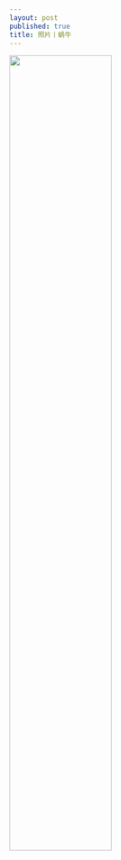```yaml
---
layout: post
published: true
title: 照片丨蜗牛
---
```


<img src="https://user-images.githubusercontent.com/131635505/234477924-4915007f-8615-40a0-b38e-36ce29fc9465.JPG" width="60%">

